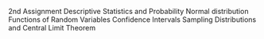 2nd Assignment
Descriptive Statistics and Probability
Normal distribution
Functions of Random Variables
Confidence Intervals
Sampling Distributions and Central Limit Theorem
